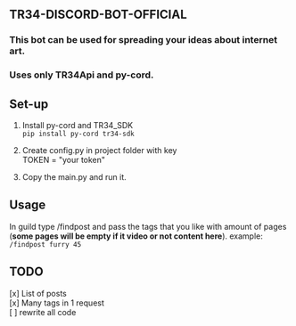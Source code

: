 ## TR34-DISCORD-BOT-OFFICIAL

### This bot can be used for spreading your ideas about internet art.
### Uses only TR34Api and py-cord.

## Set-up
1. Install py-cord and TR34_SDK\
```pip install py-cord tr34-sdk```

2. Create config.py in project folder with key\
 TOKEN = "your token"
3. Copy the main.py and run it.

## Usage

In guild type /findpost and pass the tags that you like with amount of pages (__some pages will be empty if it video or not content here__).
example:\
 ```/findpost furry 45```

## TODO

[x] List of posts\
[x] Many tags in 1 request\
[ ] rewrite all code 
